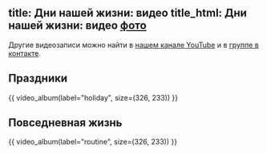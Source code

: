 title: Дни нашей жизни: видео
title_html: Дни нашей жизни: видео <a href="/photo/">фото</a>
---
Другие видеозаписи можно найти в <a href="http://www.youtube.com/playlist?list=PLfDecGsh5NOIXX0GhjfX5CRRmMbAGkyWI">нашем канале YouTube</a> и в <a href="https://vk.com/videos-15652837">группе в контакте</a>.

## Праздники

{{ video_album(label="holiday", size=(326, 233)) }}


## Повседневная жизнь

{{ video_album(label="routine", size=(326, 233)) }}
